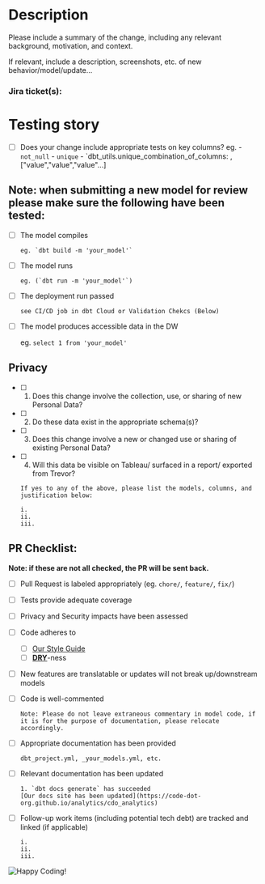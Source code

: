 <!--

NOTE: Please follow the instructions below when submitting a pull request
      For dbt Cloud Pull Request:
      * If you are trying to test your branch, submit a pull request and dbt Cloud will kick-off a run to validate.
      * If you are trying to **draft** a pull request, please select "Draft" so as to avoid dbt Cloud kicking-off and unnecessary job.
-->

# Description

Please include a summary of the change, including any relevant background, motivation, and context.

If relevant, include a description, screenshots, etc. of new behavior/model/update...

### Jira ticket(s): []()


# Testing story

- [ ] Does your change include appropriate tests on key columns?
      eg.
      - `not_null`
      - `unique`
      - `dbt_utils.unique_combination_of_columns: , ["value","value","value"...]

## **Note: when submitting a new model for review please make sure the following have been tested:**

- [ ] The model compiles 
  
      eg. `dbt build -m 'your_model'`
- [ ] The model runs 
      
      eg. (`dbt run -m 'your_model'`)

- [ ] The deployment run passed 
  
      see CI/CD job in dbt Cloud or Validation Chekcs (Below)

- [ ] The model produces accessible data in the DW 
   
  eg. `select 1 from 'your_model'`

## Privacy

- [ ] 1.	Does this change involve the collection, use, or sharing of new Personal Data?
  
- [ ] 2.    Do these data exist in the appropriate schema(s)? 

- [ ] 3.	Does this change involve a new or changed use or sharing of existing Personal Data?

- [ ] 4.    Will this data be visible on Tableau/ surfaced in a report/ exported from Trevor?

 
      If yes to any of the above, please list the models, columns, and justification below:

      i.
      ii.
      iii. 


## PR Checklist:
**Note: if these are not all checked, the PR will be sent back.**
- [ ] Pull Request is labeled appropriately (eg. `chore/`, `feature/`, `fix/`)

- [ ] Tests provide adequate coverage

- [ ] Privacy and Security impacts have been assessed

- [ ] Code adheres to 
  - [ ] [Our Style Guide](https://docs.getdbt.com/best-practices/how-we-style/0-how-we-style-our-dbt-projects) 
  - [ ] **[DRY](https://docs.getdbt.com/terms/dry)**-ness
  
- [ ] New features are translatable or updates will not break up/downstream models

- [ ] Code is well-commented 
      
      Note: Please do not leave extraneous commentary in model code, if it is for the purpose of documentation, please relocate accordingly.

- [ ] Appropriate documentation has been provided 
  
      dbt_project.yml, _your_models.yml, etc.

- [ ] Relevant documentation has been updated 
  
      1. `dbt docs generate` has succeeded
      [Our docs site has been updated](https://code-dot-org.github.io/analytics/cdo_analytics)


- [ ] Follow-up work items (including potential tech debt) are tracked and linked (if applicable)

      i.
      ii.
      iii.

      
![Happy Coding!](https://www.codecademy.com/resources/blog/wp-content/uploads/2024/01/Frame-712.png)


<!--
changelog:
auth.      descr.      date
js         init        2024-01-22              
js         v1.2        2024-02-06
js         v1.3        2024-05-15

Misc. Resources:

https://www.codecademy.com/resources/blog/wp-content/uploads/2024/01/Frame-707.png 
The background color is `#ffffff` for light mode and `#000000` for dark mode.

-->
